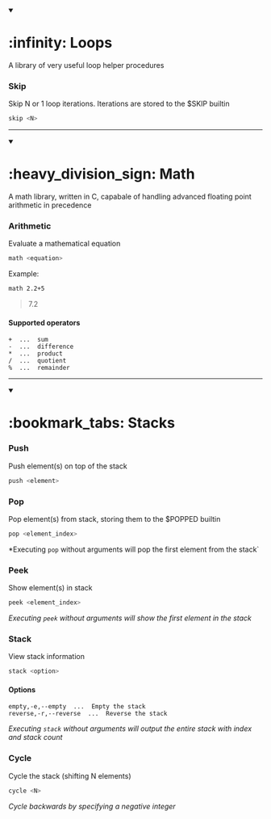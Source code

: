 <details open><summary><h1>:infinity: Loops</h1></summary>

A library of very useful loop helper procedures

### Skip
Skip N or 1 loop iterations. Iterations are stored to the $SKIP builtin
```bash
skip <N>
```
---
</details>

<details open><summary><h1>:heavy_division_sign: Math</h1></summary>

A math library, written in C, capabale of handling advanced floating point arithmetic in precedence

### Arithmetic
Evaluate a mathematical equation
```bash
math <equation>
```

Example:
```bash
math 2.2+5
```
> 7.2

#### Supported operators
```
+  ...  sum
-  ...  difference
*  ...  product
/  ...  quotient
%  ...  remainder
```

---
</details>

<details open><summary><h1>:bookmark_tabs: Stacks</h1></summary>

### Push
Push element(s) on top of the stack
```bash
push <element>
```

### Pop
Pop element(s) from stack, storing them to the $POPPED builtin
```bash
pop <element_index>
```

*Executing `pop` without arguments will pop the first element from the stack`

### Peek
Show element(s) in stack
```bash
peek <element_index>
```

*Executing `peek` without arguments will show the first element in the stack*

### Stack
View stack information
```bash
stack <option>
```

#### Options
```
empty,-e,--empty  ...  Empty the stack
reverse,-r,--reverse  ...  Reverse the stack
```

*Executing `stack` without arguments will output the entire stack with index and stack count*

### Cycle
Cycle the stack (shifting N elements)
```bash
cycle <N>
```

*Cycle backwards by specifying a negative integer*
</details>
